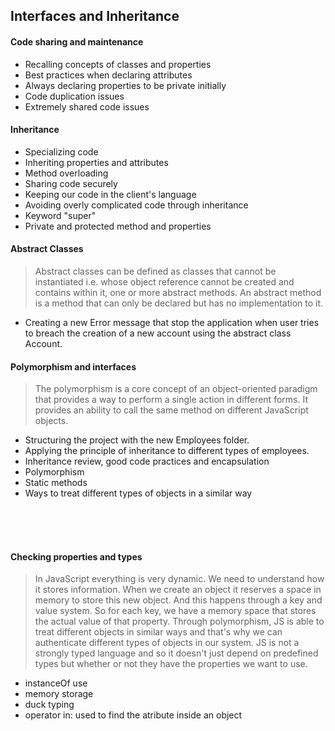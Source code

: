 ## Interfaces and Inheritance

#### Code sharing and maintenance
- Recalling concepts of classes and properties
- Best practices when declaring attributes
- Always declaring properties to be private initially
- Code duplication issues
- Extremely shared code issues

#### Inheritance
- Specializing code
- Inheriting properties and attributes
- Method overloading
- Sharing code securely
- Keeping our code in the client's language
- Avoiding overly complicated code through inheritance
- Keyword "super"
- Private and protected method and properties

#### Abstract Classes
> Abstract classes can be defined as classes that cannot be instantiated i.e. whose object reference cannot be created and contains within it, one or more abstract methods. An abstract method is a method that can only be declared but has no implementation to it.
- Creating a new Error message that stop the application when user tries to breach the creation of a new account using the abstract class Account.


#### Polymorphism and interfaces
> The polymorphism is a core concept of an object-oriented paradigm that provides a way to perform a single action in different forms. It provides an ability to call the same method on different JavaScript objects.
- Structuring the project with the new Employees folder.
- Applying the principle of inheritance to different types of employees.
- Inheritance review, good code practices and encapsulation
- Polymorphism 
- Static methods
- Ways to treat different types of objects in a similar way

</br>
</br>
</br>

#### Checking properties and types
> In JavaScript everything is very dynamic.
We need to understand how it stores information.
When we create an object it reserves a space in memory to store this new object. And this happens through a key and value system. So for each key, we have a memory space that stores the actual value of that property.
> Through polymorphism, JS is able to treat different objects in similar ways and that's why we can authenticate different types of objects in our system.
> JS is not a strongly typed language and so it doesn't just depend on predefined types but whether or not they have the properties we want to use.
- instanceOf use 
- memory storage
- duck typing
- operator in: used to find the atribute inside an object
